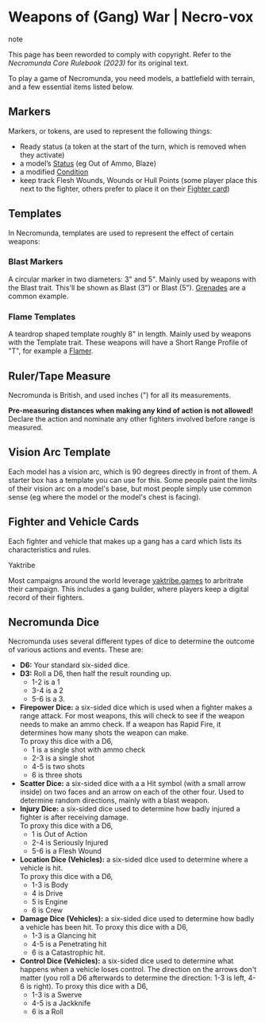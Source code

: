 # Weapons of (Gang) War | Necro-vox
note

This page has been reworded to comply with copyright. Refer to the _Necromunda Core Rulebook (2023)_ for its original text.

To play a game of Necromunda, you need models, a battlefield with terrain, and a few essential items listed below.

Markers[​](#markers "Direct link to Markers")
---------------------------------------------

Markers, or tokens, are used to represent the following things:

*   Ready status (a token at the start of the turn, which is removed when they activate)
*   a model’s [Status](https://necrovox.org/docs/general-principles/status) (eg Out of Ammo, Blaze)
*   a modified [Condition](https://necrovox.org/docs/general-principles/conditions)
*   keep track Flesh Wounds, Wounds or Hull Points (some player place this next to the fighter, others prefer to place it on their [Fighter card](https://necrovox.org/docs/gang-fighters-and-their-weaponry/fighter-profiles#fighter-cards))

Templates[​](#templates "Direct link to Templates")
---------------------------------------------------

In Necromunda, templates are used to represent the effect of certain weapons:

### Blast Markers[​](#blast-markers "Direct link to Blast Markers")

A circular marker in two diameters: 3" and 5". Mainly used by weapons with the Blast trait. This'll be shown as Blast (3") or Blast (5"). [Grenades](https://necrovox.org/docs/armoury/grenades) are a common example.

### Flame Templates[​](#flame-templates "Direct link to Flame Templates")

A teardrop shaped template roughly 8" in length. Mainly used by weapons with the Template trait. These weapons will have a Short Range Profile of "T", for example a [Flamer](https://necrovox.org/docs/armoury/special-weapons#flamer).

Ruler/Tape Measure[​](#rulertape-measure "Direct link to Ruler/Tape Measure")
-----------------------------------------------------------------------------

Necromunda is British, and used inches (") for all its measurements.

**Pre-measuring distances when making any kind of action is not allowed!** Declare the action and nominate any other fighters involved before range is measured.

Vision Arc Template[​](#vision-arc-template "Direct link to Vision Arc Template")
---------------------------------------------------------------------------------

Each model has a vision arc, which is 90 degrees directly in front of them. A starter box has a template you can use for this. Some people paint the limits of their vision arc on a model's base, but most people simply use common sense (eg where the model or the model's chest is facing).

Fighter and Vehicle Cards[​](#fighter-and-vehicle-cards "Direct link to Fighter and Vehicle Cards")
---------------------------------------------------------------------------------------------------

Each fighter and vehicle that makes up a gang has a card which lists its characteristics and rules.

Yaktribe

Most campaigns around the world leverage [yaktribe.games](https://yaktribe.games/) to arbritrate their campaign. This includes a gang builder, where players keep a digital record of their fighters.

Necromunda Dice[​](#necromunda-dice "Direct link to Necromunda Dice")
---------------------------------------------------------------------

Necromunda uses several different types of dice to determine the outcome of various actions and events. These are:

*   **D6:** Your standard six-sided dice.
*   **D3:** Roll a D6, then half the result rounding up.
    *   1-2 is a 1
    *   3-4 is a 2
    *   5-6 is a 3.
*   **Firepower Dice:** a six-sided dice which is used when a fighter makes a range attack. For most weapons, this will check to see if the weapon needs to make an ammo check. If a weapon has Rapid Fire, it determines how many shots the weapon can make.  
    To proxy this dice with a D6,
    *   1 is a single shot with ammo check
    *   2-3 is a single shot
    *   4-5 is two shots
    *   6 is three shots
*   **Scatter Dice:** a six-sided dice with a a Hit symbol (with a small arrow inside) on two faces and an arrow on each of the other four. Used to determine random directions, mainly with a blast weapon.
*   **Injury Dice:** a six-sided dice used to determine how badly injured a fighter is after receiving damage.  
    To proxy this dice with a D6,
    *   1 is Out of Action
    *   2-4 is Seriously Injured
    *   5-6 is a Flesh Wound
*   **Location Dice (Vehicles):** a six-sided dice used to determine where a vehicle is hit.  
    To proxy this dice with a D6,
    *   1-3 is Body
    *   4 is Drive
    *   5 is Engine
    *   6 is Crew
*   **Damage Dice (Vehicles):** a six-sided dice used to determine how badly a vehicle has been hit. To proxy this dice with a D6,
    *   1-3 is a Glancing hit
    *   4-5 is a Penetrating hit
    *   6 is a Catastrophic hit.
*   **Control Dice (Vehicles):** a six-sided dice used to determine what happens when a vehicle loses control. The direction on the arrows don't matter (you roll a D6 afterwards to determine the direction: 1-3 is left, 4-6 is right). To proxy this dice with a D6,
    *   1-3 is a Swerve
    *   4-5 is a Jackknife
    *   6 is a Roll
